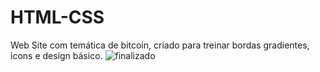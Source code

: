 # HTML-CSS
Web Site com temática de bitcoin, criado para treinar bordas gradientes, icons e design básico.
![finalizado](https://user-images.githubusercontent.com/66393807/97032794-bbeaa100-1538-11eb-8496-d4d6fbac84e4.png)

